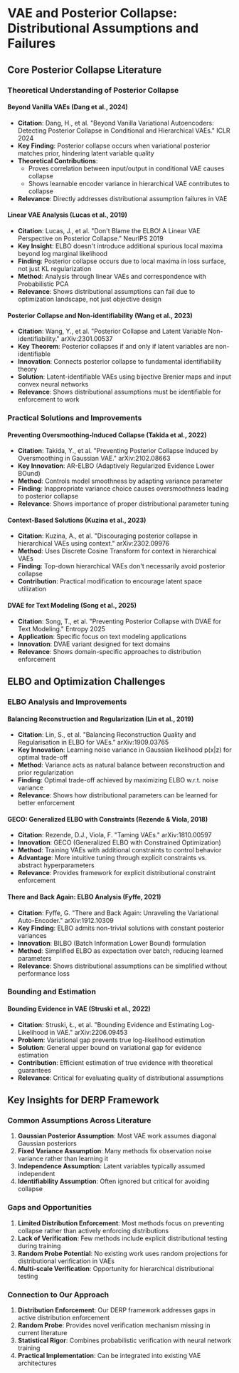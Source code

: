 # VAE and Posterior Collapse: Distributional Assumptions and Failures

## Core Posterior Collapse Literature

### Theoretical Understanding of Posterior Collapse

#### Beyond Vanilla VAEs (Dang et al., 2024)
- **Citation**: Dang, H., et al. "Beyond Vanilla Variational Autoencoders: Detecting Posterior Collapse in Conditional and Hierarchical VAEs." ICLR 2024
- **Key Finding**: Posterior collapse occurs when variational posterior matches prior, hindering latent variable quality
- **Theoretical Contributions**:
  - Proves correlation between input/output in conditional VAE causes collapse
  - Shows learnable encoder variance in hierarchical VAE contributes to collapse
- **Relevance**: Directly addresses distributional assumption failures in VAE

#### Linear VAE Analysis (Lucas et al., 2019)
- **Citation**: Lucas, J., et al. "Don't Blame the ELBO! A Linear VAE Perspective on Posterior Collapse." NeurIPS 2019
- **Key Insight**: ELBO doesn't introduce additional spurious local maxima beyond log marginal likelihood
- **Finding**: Posterior collapse occurs due to local maxima in loss surface, not just KL regularization
- **Method**: Analysis through linear VAEs and correspondence with Probabilistic PCA
- **Relevance**: Shows distributional assumptions can fail due to optimization landscape, not just objective design

#### Posterior Collapse and Non-identifiability (Wang et al., 2023)
- **Citation**: Wang, Y., et al. "Posterior Collapse and Latent Variable Non-identifiability." arXiv:2301.00537
- **Key Theorem**: Posterior collapses if and only if latent variables are non-identifiable
- **Innovation**: Connects posterior collapse to fundamental identifiability theory
- **Solution**: Latent-identifiable VAEs using bijective Brenier maps and input convex neural networks
- **Relevance**: Shows distributional assumptions must be identifiable for enforcement to work

### Practical Solutions and Improvements

#### Preventing Oversmoothing-Induced Collapse (Takida et al., 2022)
- **Citation**: Takida, Y., et al. "Preventing Posterior Collapse Induced by Oversmoothing in Gaussian VAE." arXiv:2102.08663
- **Key Innovation**: AR-ELBO (Adaptively Regularized Evidence Lower BOund) 
- **Method**: Controls model smoothness by adapting variance parameter
- **Finding**: Inappropriate variance choice causes oversmoothness leading to posterior collapse
- **Relevance**: Shows importance of proper distributional parameter tuning

#### Context-Based Solutions (Kuzina et al., 2023)
- **Citation**: Kuzina, A., et al. "Discouraging posterior collapse in hierarchical VAEs using context." arXiv:2302.09976
- **Method**: Uses Discrete Cosine Transform for context in hierarchical VAEs
- **Finding**: Top-down hierarchical VAEs don't necessarily avoid posterior collapse
- **Contribution**: Practical modification to encourage latent space utilization

#### DVAE for Text Modeling (Song et al., 2025)
- **Citation**: Song, T., et al. "Preventing Posterior Collapse with DVAE for Text Modeling." Entropy 2025
- **Application**: Specific focus on text modeling applications
- **Innovation**: DVAE variant designed for text domains
- **Relevance**: Shows domain-specific approaches to distribution enforcement

## ELBO and Optimization Challenges

### ELBO Analysis and Improvements

#### Balancing Reconstruction and Regularization (Lin et al., 2019)
- **Citation**: Lin, S., et al. "Balancing Reconstruction Quality and Regularisation in ELBO for VAEs." arXiv:1909.03765
- **Key Innovation**: Learning noise variance in Gaussian likelihood p(x|z) for optimal trade-off
- **Method**: Variance acts as natural balance between reconstruction and prior regularization
- **Finding**: Optimal trade-off achieved by maximizing ELBO w.r.t. noise variance
- **Relevance**: Shows how distributional parameters can be learned for better enforcement

#### GECO: Generalized ELBO with Constraints (Rezende & Viola, 2018)
- **Citation**: Rezende, D.J., Viola, F. "Taming VAEs." arXiv:1810.00597
- **Innovation**: GECO (Generalized ELBO with Constrained Optimization)
- **Method**: Training VAEs with additional constraints to control behavior
- **Advantage**: More intuitive tuning through explicit constraints vs. abstract hyperparameters
- **Relevance**: Provides framework for explicit distributional constraint enforcement

#### There and Back Again: ELBO Analysis (Fyffe, 2021)
- **Citation**: Fyffe, G. "There and Back Again: Unraveling the Variational Auto-Encoder." arXiv:1912.10309
- **Key Finding**: ELBO admits non-trivial solutions with constant posterior variances
- **Innovation**: BILBO (Batch Information Lower Bound) formulation
- **Method**: Simplified ELBO as expectation over batch, reducing learned parameters
- **Relevance**: Shows distributional assumptions can be simplified without performance loss

### Bounding and Estimation

#### Bounding Evidence in VAE (Struski et al., 2022)
- **Citation**: Struski, Ł., et al. "Bounding Evidence and Estimating Log-Likelihood in VAE." arXiv:2206.09453
- **Problem**: Variational gap prevents true log-likelihood estimation
- **Solution**: General upper bound on variational gap for evidence estimation
- **Contribution**: Efficient estimation of true evidence with theoretical guarantees
- **Relevance**: Critical for evaluating quality of distributional assumptions

## Key Insights for DERP Framework

### Common Assumptions Across Literature

1. **Gaussian Posterior Assumption**: Most VAE work assumes diagonal Gaussian posteriors
2. **Fixed Variance Assumption**: Many methods fix observation noise variance rather than learning it  
3. **Independence Assumption**: Latent variables typically assumed independent
4. **Identifiability Assumption**: Often ignored but critical for avoiding collapse

### Gaps and Opportunities

1. **Limited Distribution Enforcement**: Most methods focus on preventing collapse rather than actively enforcing distributions
2. **Lack of Verification**: Few methods include explicit distributional testing during training
3. **Random Probe Potential**: No existing work uses random projections for distributional verification in VAEs
4. **Multi-scale Verification**: Opportunity for hierarchical distributional testing

### Connection to Our Approach

1. **Distribution Enforcement**: Our DERP framework addresses gaps in active distribution enforcement
2. **Random Probe**: Provides novel verification mechanism missing in current literature
3. **Statistical Rigor**: Combines probabilistic verification with neural network training
4. **Practical Implementation**: Can be integrated into existing VAE architectures